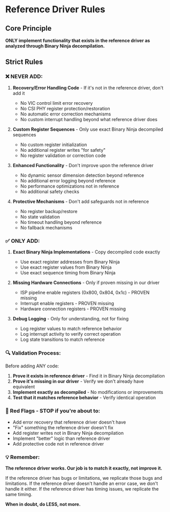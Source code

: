 # Reference Driver Rules

## Core Principle
**ONLY implement functionality that exists in the reference driver as analyzed through Binary Ninja decompilation.**

## Strict Rules

### ❌ NEVER ADD:
1. **Recovery/Error Handling Code** - If it's not in the reference driver, don't add it
   - No VIC control limit error recovery
   - No CSI PHY register protection/restoration
   - No automatic error correction mechanisms
   - No custom interrupt handling beyond what reference driver does

2. **Custom Register Sequences** - Only use exact Binary Ninja decompiled sequences
   - No custom register initialization
   - No additional register writes "for safety"
   - No register validation or correction code

3. **Enhanced Functionality** - Don't improve upon the reference driver
   - No dynamic sensor dimension detection beyond reference
   - No additional error logging beyond reference
   - No performance optimizations not in reference
   - No additional safety checks

4. **Protective Mechanisms** - Don't add safeguards not in reference
   - No register backup/restore
   - No state validation
   - No timeout handling beyond reference
   - No fallback mechanisms

### ✅ ONLY ADD:
1. **Exact Binary Ninja Implementations** - Copy decompiled code exactly
   - Use exact register addresses from Binary Ninja
   - Use exact register values from Binary Ninja
   - Use exact sequence timing from Binary Ninja

2. **Missing Hardware Connections** - Only if proven missing in our driver
   - ISP pipeline enable registers (0x800, 0x804, 0x1c) - PROVEN missing
   - Interrupt enable registers - PROVEN missing
   - Hardware connection registers - PROVEN missing

3. **Debug Logging** - Only for understanding, not for fixing
   - Log register values to match reference behavior
   - Log interrupt activity to verify correct operation
   - Log state transitions to match reference

### 🔍 Validation Process:
Before adding ANY code:
1. **Prove it exists in reference driver** - Find it in Binary Ninja decompilation
2. **Prove it's missing in our driver** - Verify we don't already have equivalent
3. **Implement exactly as decompiled** - No modifications or improvements
4. **Test that it matches reference behavior** - Verify identical operation

### 🚨 Red Flags - STOP if you're about to:
- Add error recovery that reference driver doesn't have
- "Fix" something the reference driver doesn't fix
- Add register writes not in Binary Ninja decompilation
- Implement "better" logic than reference driver
- Add protective code not in reference driver

### 💡 Remember:
**The reference driver works. Our job is to match it exactly, not improve it.**

If the reference driver has bugs or limitations, we replicate those bugs and limitations.
If the reference driver doesn't handle an error case, we don't handle it either.
If the reference driver has timing issues, we replicate the same timing.

**When in doubt, do LESS, not more.**
